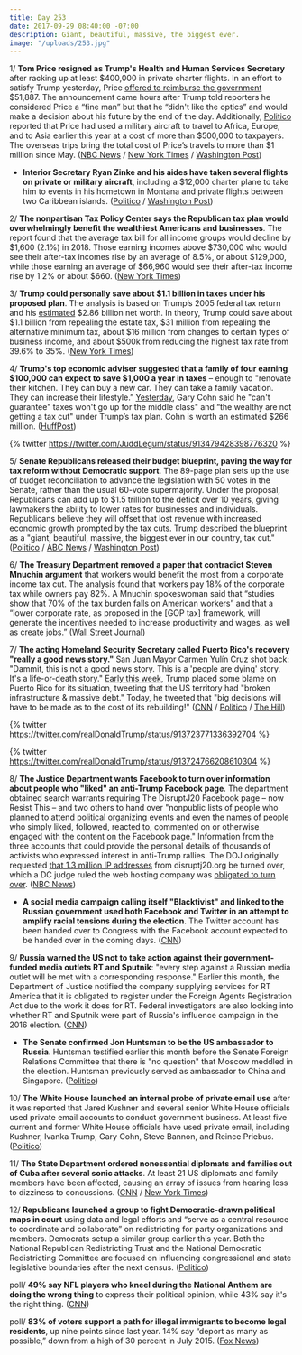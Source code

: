 ```yaml
---
title: Day 253
date: 2017-09-29 08:40:00 -07:00
description: Giant, beautiful, massive, the biggest ever.
image: "/uploads/253.jpg"
---
```


1/ **Tom Price resigned as Trump's Health and Human Services Secretary** after racking up at least $400,000 in private charter flights. In an effort to satisfy Trump yesterday, Price [offered to reimburse the government](https://whatthefuckjusthappenedtoday.com/2017/09/28/day-252/#7-tom-price-will-repay-taxpayers-for) $51,887. The announcement came hours after Trump told reporters he considered Price a “fine man” but that he “didn't like the optics” and would make a decision about his future by the end of the day. Additionally, [Politico](http://www.politico.com/story/2017/09/28/tom-price-military-jets-europe-asia-hhs-243276) reported that Price had used a military aircraft to travel to Africa, Europe, and to Asia earlier this year at a cost of more than $500,000 to taxpayers. The overseas trips bring the total cost of Price’s travels to more than $1 million since May. ([NBC News](https://www.nbcnews.com/politics/white-house/hhs-secretary-price-s-fate-be-decided-tonight-trump-says-n806051) / [New York Times](https://www.nytimes.com/2017/09/29/us/politics/tom-price-trump-hhs.html) / [Washington Post](https://www.washingtonpost.com/news/post-politics/wp/2017/09/29/trump-to-decide-friday-night-whether-to-fire-hhs-secretary-price/))

* **Interior Secretary Ryan Zinke and his aides have taken several flights on private or military aircraft**, including a $12,000 charter plane to take him to events in his hometown in Montana and private flights between two Caribbean islands. ([Politico](http://www.politico.com/story/2017/09/28/ryan-zinke-charter-military-planes-interior-243280) / [Washington Post](https://www.washingtonpost.com/investigations/2017/09/28/59533ed8-a4b8-11e7-ade1-76d061d56efa_story.html))

2/ **The nonpartisan Tax Policy Center says the Republican tax plan would overwhelmingly benefit the wealthiest Americans and businesses**. The report found that the average tax bill for all income groups would decline by $1,600 (2.1%) in 2018. Those earning incomes above $730,000 who would see their after-tax incomes rise by an average of 8.5%, or about $129,000, while those earning an average of $66,960 would see their after-tax income rise by 1.2% or about $660. ([New York Times](https://www.nytimes.com/2017/09/29/us/politics/republican-tax-cut-would-benefit-wealthy-and-corporations-most-report-finds.html))

3/ **Trump could personally save about $1.1 billion in taxes under his proposed plan**. The analysis is based on Trump’s 2005 federal tax return and his [estimated](https://www.bloomberg.com/billionaires/) $2.86 billion net worth. In theory, Trump could save about $1.1 billion from repealing the estate tax, $31 million from repealing the alternative minimum tax, about $16 million from changes to certain types of business income, and about $500k from reducing the highest tax rate from 39.6% to 35%. ([New York Times](https://www.nytimes.com/interactive/2017/09/28/us/politics/trump-tax-benefit.html?_r=0))

4/ **Trump's top economic adviser suggested that a family of four earning $100,000 can expect to save $1,000 a year in taxes** – enough to "renovate their kitchen. They can buy a new car. They can take a family vacation. They can increase their lifestyle.” [Yesterday](https://whatthefuckjusthappenedtoday.com/2017/09/28/day-252/#1-trumps-top-economic-adviser-cant-g), Gary Cohn said he "can't guarantee" taxes won't go up for the middle class" and “the wealthy are not getting a tax cut" under Trump’s tax plan. Cohn is worth an estimated $266 million. ([HuffPost](http://www.huffingtonpost.com/entry/gary-cohn-trump-tax-plan-new-car_us_59cd50e3e4b0ef0694274690))

{% twitter https://twitter.com/JuddLegum/status/913479428398776320 %}

5/ **Senate Republicans released their budget blueprint, paving the way for tax reform without Democratic support**. The 89-page plan sets up the use of budget reconciliation to advance the legislation with 50 votes in the Senate, rather than the usual 60-vote supermajority. Under the proposal, Republicans can add up to $1.5 trillion to the deficit over 10 years, giving lawmakers the ability to lower rates for businesses and individuals. Republicans believe they will offset that lost revenue with increased economic growth prompted by the tax cuts. Trump described the blueprint as a "giant, beautiful, massive, the biggest ever in our country, tax cut." ([Politico](http://www.politico.com/story/2017/09/29/senate-budget-resolution-released-243300) / [ABC News](http://abcnews.go.com/Politics/wireStory/senate-gop-budget-pave-tax-rewrite-50181035) / [Washington Post](https://www.washingtonpost.com/news/powerpost/wp/2017/09/29/tax-bill-to-be-drafted-by-november-according-to-senate-gop-budget/))

6/ **The Treasury Department removed a paper that contradict Steven Mnuchin argument** that workers would benefit the most from a corporate income tax cut. The analysis found that workers pay 18% of the corporate tax while owners pay 82%. A Mnuchin spokeswoman said that “studies show that 70% of the tax burden falls on American workers” and that a “lower corporate rate, as proposed in the \[GOP tax\] framework, will generate the incentives needed to increase productivity and wages, as well as create jobs.” ([Wall Street Journal](https://www.wsj.com/articles/treasury-removes-paper-at-odds-with-mnuchins-take-on-corporate-tax-cuts-winners-1506638463))

7/ **The acting Homeland Security Secretary called Puerto Rico's recovery "really a good news story."** San Juan Mayor Carmen Yulín Cruz shot back: "Dammit, this is not a good news story. This is a 'people are dying' story. It's a life-or-death story." [Early this week](https://whatthefuckjusthappenedtoday.com/2017/09/26/day-250/#8-trump-will-travel-to-puerto-rico-n), Trump placed some blame on Puerto Rico for its situation, tweeting that the US territory had "broken infrastructure & massive debt." Today, he tweeted that "big decisions will have to be made as to the cost of its rebuilding!" ([CNN](http://www.cnn.com/2017/09/29/politics/puerto-rico-hurricane-maria-san-juan-mayor-trump-response/index.html) / [Politico](http://www.politico.com/story/2017/09/29/trump-puerto-rico-response-backlash-243296) / [The Hill](http://thehill.com/homenews/administration/353039-trump-big-decision-will-have-to-be-made-about-rebuilding-puerto-rico))

{% twitter https://twitter.com/realDonaldTrump/status/913723771336392704 %}

{% twitter https://twitter.com/realDonaldTrump/status/913724766208610304 %}

8/ **The Justice Department wants Facebook to turn over information about people who "liked" an anti-Trump Facebook page**. The department obtained search warrants requiring The DisruptJ20 Facebook page – now Resist This – and two others to hand over "nonpublic lists of people who planned to attend political organizing events and even the names of people who simply liked, followed, reacted to, commented on or otherwise engaged with the content on the Facebook page." Information from the three accounts that could provide the personal details of thousands of activists who expressed interest in anti-Trump rallies. The DOJ originally requested [that 1.3 million IP addresses](https://whatthefuckjusthappenedtoday.com/2017/08/15/day-208/#8-the-justice-department-has-demande) from disruptj20.org be turned over, which a DC judge ruled the web hosting company was [obligated to turn over](https://whatthefuckjusthappenedtoday.com/2017/08/24/day-217/#9-a-web-hosting-company-was-ordered). ([NBC News](https://www.nbcnews.com/politics/justice-department/feds-demand-facebook-share-information-anti-trump-protesters-n805801))

* **A social media campaign calling itself "Blacktivist" and linked to the Russian government used both Facebook and Twitter in an attempt to amplify racial tensions during the election**. The Twitter account has been handed over to Congress with the Facebook account expected to be handed over in the coming days. ([CNN](http://money.cnn.com/2017/09/28/media/blacktivist-russia-facebook-twitter/))

9/ **Russia warned the US not to take action against their government-funded media outlets RT and Sputnik**: "every step against a Russian media outlet will be met with a corresponding response." Earlier this month, the Department of Justice notified the company supplying services for RT America that it is obligated to register under the Foreign Agents Registration Act due to the work it does for RT. Federal investigators are also looking into whether RT and Sputnik were part of Russia's influence campaign in the 2016 election. ([CNN](http://money.cnn.com/2017/09/28/media/russia-warns-us-over-media-outlets/index.html))

* **The Senate confirmed Jon Huntsman to be the US ambassador to Russia**. Huntsman testified earlier this month before the Senate Foreign Relations Committee that there is "no question" that Moscow meddled in the election. Huntsman previously served as ambassador to China and Singapore. ([Politico](http://www.politico.com/story/2017/09/28/jon-huntsman-russia-ambassador-senate-confirms-243272))

10/ **The White House launched an internal probe of private email use** after it was reported that Jared Kushner and several senior White House officials used private email accounts to conduct government business. At least five current and former White House officials have used private email, including Kushner, Ivanka Trump, Gary Cohn, Steve Bannon, and Reince Priebus. ([Politico](http://www.politico.com/story/2017/09/28/white-house-launches-probe-private-email-accounts-243281))

11/ **The State Department ordered nonessential diplomats and families out of Cuba after several sonic attacks**. At least 21 US diplomats and family members have been affected, causing an array of issues from hearing loss to dizziness to concussions. ([CNN](http://www.cnn.com/2017/09/29/politics/us-cuba-sonic-attacks-pulls-out-diplomats/index.html) / [New York Times](https://www.nytimes.com/2017/09/29/us/politics/us-embassy-cuba-attacks.html))

12/ **Republicans launched a group to fight Democratic-drawn political maps in court** using data and legal efforts and “serve as a central resource to coordinate and collaborate” on redistricting for party organizations and members. Democrats setup a similar group earlier this year. Both the National Republican Redistricting Trust and the National Democratic Redistricting Committee are focused on influencing congressional and state legislative boundaries after the next census. ([Politico](http://www.politico.com/story/2017/09/29/republicans-redistricting-strategy-2020-243298))

poll/ **49% say NFL players who kneel during the National Anthem are doing the wrong thing** to express their political opinion, while 43% say it's the right thing. ([CNN](http://www.cnn.com/2017/09/29/politics/national-anthem-nfl-cnn-poll/index.html))

poll/ **83% of voters support a path for illegal immigrants to become legal residents**, up nine points since last year. 14% say “deport as many as possible,” down from a high of 30 percent in July 2015. ([Fox News](http://www.foxnews.com/politics/2017/09/28/fox-news-poll-83-percent-support-pathway-to-citizenship-for-illegal-immigrants.html))